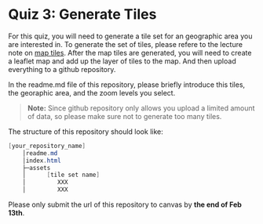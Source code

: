 # Quiz 3: Generate Tiles

For this quiz, you will need to generate a tile set for an geographic area you are interested in. To generate the set of tiles, please refere to the lecture note on [map tiles](../lectures/lec14). After the map tiles are generated, you will need to create a leaflet map and add up the layer of tiles to the map. And then upload everything to a github repository.

In the readme.md file of this repository, please briefly introduce this tiles, the georaphic area, and the zoom levels you select.

> **Note:**  Since github repository only allows you upload a limited amount of data, so please make sure not to generate too many tiles.

The structure of this repository should look like:

```powershell
[your_repository_name]
    │readme.md
    │index.html
    ├─assets
    │      [tile set name]
    │         XXX
    │         XXX
```

Please only submit the url of this repository to canvas by **the end of Feb 13th**.
